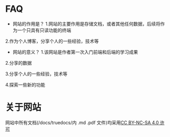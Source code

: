 # FAQ     

- 网站的作用是？
1.网站的主要作用是存储文档，或者其他任何数据，后续将作为一个只具有只读功能的终端
  
2.作为个人博客，分享个人的一些经验，技术等    


- 网站的意义？
1.该网站是作者第一次入门前端和后端的学习成果
  
2.分享的数据    

3.分享个人的一些经验，技术等    

4.探索一些新的功能    


# 关于网站 
网站中所有文档(/docs/truedocs/内 .md .pdf 文件)均采用[CC BY-NC-SA 4.0 许可](https://creativecommons.org/licenses/by-nc/4.0/legalcode.txt) 
